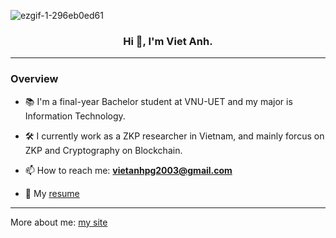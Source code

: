 ![ezgif-1-296eb0ed61](https://user-images.githubusercontent.com/71112028/220695963-6071d0fe-0218-42b8-b868-8c88d8c4f2e5.gif)


<h3 align="center">Hi 👋, I'm Viet Anh.</h3>

----

### Overview
- 📚 I'm a final-year Bachelor student at VNU-UET and my major is Information Technology. 
- 🛠️ I currently work as a ZKP researcher in Vietnam, and mainly forcus on ZKP and Cryptography on Blockchain.

- 📫 How to reach me: **vietanhpg2003@gmail.com**
- 📝 My [resume](https://vanhger.github.io/CV.pdf)
----
More about me: [my site](https://vanhger.github.io)

